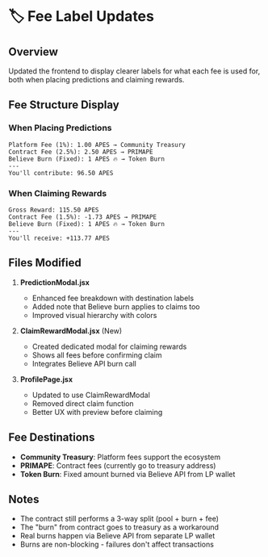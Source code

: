 # 🏷️ Fee Label Updates

## Overview

Updated the frontend to display clearer labels for what each fee is used for, both when placing predictions and claiming rewards.

## Fee Structure Display

### When Placing Predictions

```
Platform Fee (1%): 1.00 APES → Community Treasury
Contract Fee (2.5%): 2.50 APES → PRIMAPE
Believe Burn (Fixed): 1 APES 🔥 → Token Burn
---
You'll contribute: 96.50 APES
```

### When Claiming Rewards

```
Gross Reward: 115.50 APES
Contract Fee (1.5%): -1.73 APES → PRIMAPE
Believe Burn (Fixed): 1 APES 🔥 → Token Burn
---
You'll receive: +113.77 APES
```

## Files Modified

1. **PredictionModal.jsx**
   - Enhanced fee breakdown with destination labels
   - Added note that Believe burn applies to claims too
   - Improved visual hierarchy with colors

2. **ClaimRewardModal.jsx** (New)
   - Created dedicated modal for claiming rewards
   - Shows all fees before confirming claim
   - Integrates Believe API burn call

3. **ProfilePage.jsx**
   - Updated to use ClaimRewardModal
   - Removed direct claim function
   - Better UX with preview before claiming

## Fee Destinations

- **Community Treasury**: Platform fees support the ecosystem
- **PRIMAPE**: Contract fees (currently go to treasury address)
- **Token Burn**: Fixed amount burned via Believe API from LP wallet

## Notes

- The contract still performs a 3-way split (pool + burn + fee)
- The "burn" from contract goes to treasury as a workaround
- Real burns happen via Believe API from separate LP wallet
- Burns are non-blocking - failures don't affect transactions 